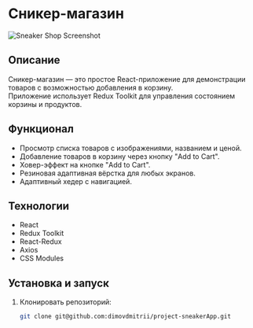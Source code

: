 # Сникер-магазин

![Sneaker Shop Screenshot](./assets/images/screenshot.png)

## Описание
Сникер-магазин — это простое React-приложение для демонстрации товаров с возможностью добавления в корзину.  
Приложение использует Redux Toolkit для управления состоянием корзины и продуктов.

## Функционал
- Просмотр списка товаров с изображениями, названием и ценой.
- Добавление товаров в корзину через кнопку "Add to Cart".
- Ховер-эффект на кнопке "Add to Cart".
- Резиновая адаптивная вёрстка для любых экранов.
- Адаптивный хедер с навигацией.

## Технологии
- React
- Redux Toolkit
- React-Redux
- Axios
- CSS Modules

## Установка и запуск
1. Клонировать репозиторий:
   ```bash
   git clone git@github.com:dimovdmitrii/project-sneakerApp.git
